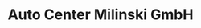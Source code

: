 ---
title: "Auto Center Milinski GmbH"
url: /bruchkoebel/auto-center-milinski-gmbh/
shop: Autohaus
---